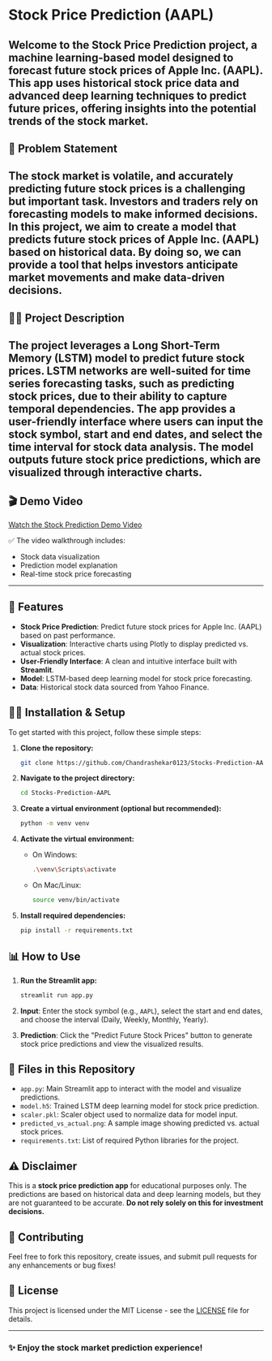 # Stock Price Prediction (AAPL)

Welcome to the **Stock Price Prediction** project, a machine learning-based model designed to forecast future stock prices of **Apple Inc. (AAPL)**. This app uses historical stock price data and advanced deep learning techniques to predict future prices, offering insights into the potential trends of the stock market.
---
## 🚨 **Problem Statement**
The stock market is volatile, and accurately predicting future stock prices is a challenging but important task. Investors and traders rely on forecasting models to make informed decisions. In this project, we aim to create a model that predicts future stock prices of **Apple Inc. (AAPL)** based on historical data. By doing so, we can provide a tool that helps investors anticipate market movements and make data-driven decisions.
---
## 🧑‍💻 **Project Description**
The project leverages a **Long Short-Term Memory (LSTM)** model to predict future stock prices. LSTM networks are well-suited for time series forecasting tasks, such as predicting stock prices, due to their ability to capture temporal dependencies. The app provides a user-friendly interface where users can input the stock symbol, start and end dates, and select the time interval for stock data analysis. The model outputs future stock price predictions, which are visualized through interactive charts.
---
## 🎬 Demo Video

[Watch the Stock Prediction Demo Video](https://raw.githubusercontent.com/Chandrashekar0123/Stocks-Prediction-AAPL/main/stock-prediction-video.mp4)

✅ The video walkthrough includes:
- Stock data visualization
- Prediction model explanation
- Real-time stock price forecasting
---

## 🚀 **Features**
- **Stock Price Prediction**: Predict future stock prices for Apple Inc. (AAPL) based on past performance.
- **Visualization**: Interactive charts using Plotly to display predicted vs. actual stock prices.
- **User-Friendly Interface**: A clean and intuitive interface built with **Streamlit**.
- **Model**: LSTM-based deep learning model for stock price forecasting.
- **Data**: Historical stock data sourced from Yahoo Finance.

## 🧑‍💻 **Installation & Setup**

To get started with this project, follow these simple steps:

1. **Clone the repository:**

    ```bash
    git clone https://github.com/Chandrashekar0123/Stocks-Prediction-AAPL.git
    ```

2. **Navigate to the project directory:**

    ```bash
    cd Stocks-Prediction-AAPL
    ```

3. **Create a virtual environment (optional but recommended):**

    ```bash
    python -m venv venv
    ```

4. **Activate the virtual environment:**

    - On Windows:

      ```bash
      .\venv\Scripts\activate
      ```

    - On Mac/Linux:

      ```bash
      source venv/bin/activate
      ```

5. **Install required dependencies:**

    ```bash
    pip install -r requirements.txt
    ```

## 📊 **How to Use**
1. **Run the Streamlit app:**

    ```bash
    streamlit run app.py
    ```

2. **Input**: Enter the stock symbol (e.g., `AAPL`), select the start and end dates, and choose the interval (Daily, Weekly, Monthly, Yearly).
3. **Prediction**: Click the "Predict Future Stock Prices" button to generate stock price predictions and view the visualized results.

## 📂 **Files in this Repository**
- `app.py`: Main Streamlit app to interact with the model and visualize predictions.
- `model.h5`: Trained LSTM deep learning model for stock price prediction.
- `scaler.pkl`: Scaler object used to normalize data for model input.
- `predicted_vs_actual.png`: A sample image showing predicted vs. actual stock prices.
- `requirements.txt`: List of required Python libraries for the project.

## ⚠️ **Disclaimer**
This is a **stock price prediction app** for educational purposes only. The predictions are based on historical data and deep learning models, but they are not guaranteed to be accurate. **Do not rely solely on this for investment decisions.**

## 📢 **Contributing**
Feel free to fork this repository, create issues, and submit pull requests for any enhancements or bug fixes!

## 📄 **License**
This project is licensed under the MIT License - see the [LICENSE](LICENSE) file for details.

---

### ✨ **Enjoy the stock market prediction experience!**
